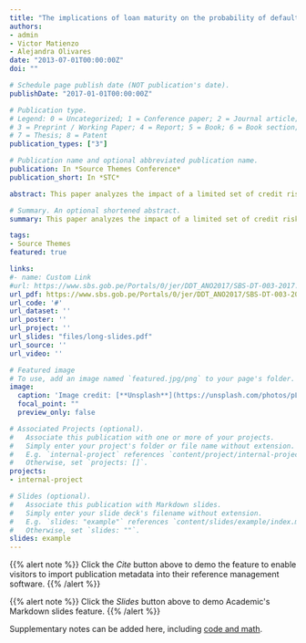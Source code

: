 ```yaml
---
title: "The implications of loan maturity on the probability of default: evidence from Peruvian long-term loans"
authors:
- admin
- Victor Matienzo
- Alejandra Olivares
date: "2013-07-01T00:00:00Z"
doi: ""

# Schedule page publish date (NOT publication's date).
publishDate: "2017-01-01T00:00:00Z"

# Publication type.
# Legend: 0 = Uncategorized; 1 = Conference paper; 2 = Journal article;
# 3 = Preprint / Working Paper; 4 = Report; 5 = Book; 6 = Book section;
# 7 = Thesis; 8 = Patent
publication_types: ["3"]

# Publication name and optional abbreviated publication name.
publication: In *Source Themes Conference*
publication_short: In *STC*

abstract: This paper analyzes the impact of a limited set of credit risk drivers (collateral and number of bank-debtor relationships) on long-term loans, and evaluates the effect of loan maturity on the probability of default (PD). In our estimates, we treat households and firms separately and include variables that reflect repayment ability, debtor characteristics, loan conditions, and macroeconomic factors as controls. Our dataset includes more than twenty-six million loans granted by Peruvian financial institutions for the period 2012-2016. Using a set of logit models, we find evidence of a positive correlation between loan maturity and the PD for firms and households. Overall, credit risk drivers appear as heterogeneous when different loan maturities are considered. Furthermore, our results suggest that the impact of collateral on the PD is negative for firm loans, but positive for household loans, while the number of bank-debtor relationships has a positive impact among all models estimated. These findings can ultimately result in policy actions to mitigate the scarcity of long-term loans in the country

# Summary. An optional shortened abstract.
summary: This paper analyzes the impact of a limited set of credit risk drivers (collateral and number of bank-debtor relationships) on long-term loans, and evaluates the effect of loan maturity on the probability of default (PD).

tags:
- Source Themes
featured: true

links:
#- name: Custom Link
#url: https://www.sbs.gob.pe/Portals/0/jer/DDT_ANO2017/SBS-DT-003-2017.pdf?ver=2018-02-08-124240-620
url_pdf: https://www.sbs.gob.pe/Portals/0/jer/DDT_ANO2017/SBS-DT-003-2017.pdf?ver=2018-02-08-124240-620
url_code: '#'
url_dataset: ''
url_poster: ''
url_project: ''
url_slides: "files/long-slides.pdf"
url_source: ''
url_video: ''

# Featured image
# To use, add an image named `featured.jpg/png` to your page's folder. 
image:
  caption: 'Image credit: [**Unsplash**](https://unsplash.com/photos/pLCdAaMFLTE)'
  focal_point: ""
  preview_only: false

# Associated Projects (optional).
#   Associate this publication with one or more of your projects.
#   Simply enter your project's folder or file name without extension.
#   E.g. `internal-project` references `content/project/internal-project/index.md`.
#   Otherwise, set `projects: []`.
projects:
- internal-project

# Slides (optional).
#   Associate this publication with Markdown slides.
#   Simply enter your slide deck's filename without extension.
#   E.g. `slides: "example"` references `content/slides/example/index.md`.
#   Otherwise, set `slides: ""`.
slides: example
---
```


{{% alert note %}}
Click the *Cite* button above to demo the feature to enable visitors to import publication metadata into their reference management software.
{{% /alert %}}

{{% alert note %}}
Click the *Slides* button above to demo Academic's Markdown slides feature.
{{% /alert %}}

Supplementary notes can be added here, including [code and math](https://sourcethemes.com/academic/docs/writing-markdown-latex/).


